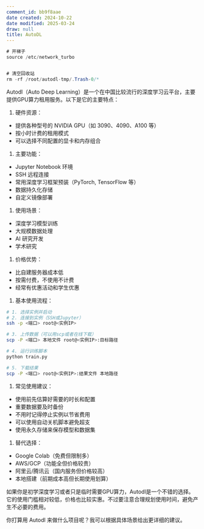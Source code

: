 ```yaml
---
comment_id: bb9f8aae
date created: 2024-10-22
date modified: 2025-03-24
draw: null
title: AutoDL
---
```

```Java
# 开梯子
source /etc/network_turbo


# 清空回收站
rm -rf /root/autodl-tmp/.Trash-0/*

```

Autodl（Auto Deep Learning）是一个在中国比较流行的深度学习云平台，主要提供GPU算力租用服务。以下是它的主要特点：

1. 硬件资源：
- 提供各种型号的 NVIDIA GPU（如 3090、4090、A100 等）
- 按小时计费的租用模式
- 可以选择不同配置的显卡和内存组合

1. 主要功能：
- Jupyter Notebook 环境
- SSH 远程连接
- 常用深度学习框架预装（PyTorch, TensorFlow 等）
- 数据持久化存储
- 自定义镜像部署

1. 使用场景：
- 深度学习模型训练
- 大规模数据处理
- AI 研究开发
- 学术研究

1. 价格优势：
- 比自建服务器成本低
- 按需付费，不使用不计费
- 经常有优惠活动和学生优惠

1. 基本使用流程：

```bash
# 1. 选择实例并启动
# 2. 连接到实例（SSH或Jupyter）
ssh -p <端口> root@<实例IP>

# 3. 上传数据（可以用scp或者在线下载）
scp -P <端口> 本地文件 root@<实例IP>:目标路径

# 4. 运行训练脚本
python train.py

# 5. 下载结果
scp -P <端口> root@<实例IP>:结果文件 本地路径
```

1. 常见使用建议：
- 使用前先估算好需要的时长和配置
- 重要数据要及时备份
- 不用时记得停止实例以节省费用
- 可以使用自动关机脚本避免超支
- 使用永久存储来保存模型和数据集

1. 替代选择：
- Google Colab（免费但限制多）
- AWS/GCP（功能全但价格较贵）
- 阿里云/腾讯云（国内服务但价格较高）
- 本地搭建（前期成本高但长期使用划算）

如果你是初学深度学习或者只是临时需要GPU算力，Autodl是一个不错的选择。它的使用门槛相对较低，价格也比较实惠。不过要注意合理规划使用时间，避免产生不必要的费用。

你打算用 Autodl 来做什么项目呢？我可以根据具体场景给出更详细的建议。
